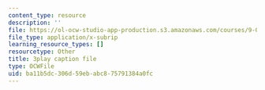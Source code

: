 ```yaml
---
content_type: resource
description: ''
file: https://ol-ocw-studio-app-production.s3.amazonaws.com/courses/9-00sc-introduction-to-psychology-fall-2011/ba11b5dc306d59ebabc875791384a0fc_Vko17una2Zw.vtt
file_type: application/x-subrip
learning_resource_types: []
resourcetype: Other
title: 3play caption file
type: OCWFile
uid: ba11b5dc-306d-59eb-abc8-75791384a0fc
---
```

